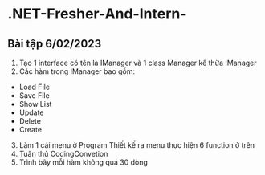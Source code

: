 # .NET-Fresher-And-Intern-

## Bài tập 6/02/2023
1. Tạo 1 interface có tên là IManager và 1 class Manager kế thừa IManager 
2. Các hàm trong IManager bao gồm: 
+ Load File
+ Save File
+ Show List
+ Update
+ Delete
+ Create
3. Làm 1 cái menu ở Program
Thiết kế ra menu thực hiện 6 function ở trên 
4. Tuân thủ CodingConvetion
5. Trình bãy mỗi hàm không quá 30 dòng
